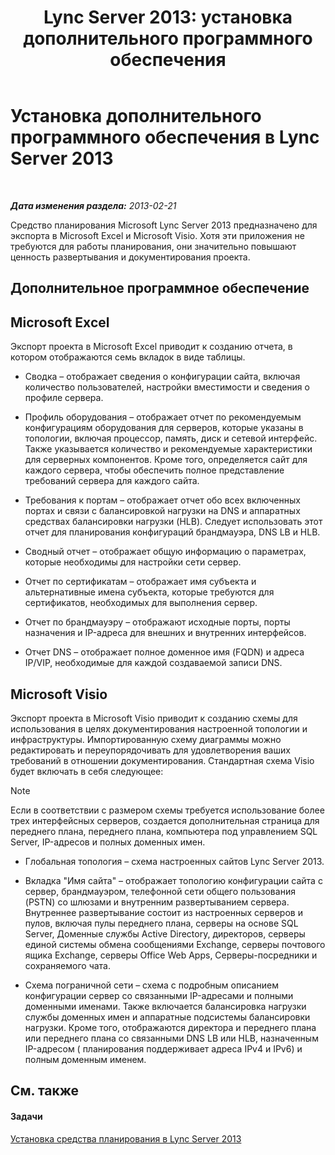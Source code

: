 ﻿---
title: 'Lync Server 2013: установка дополнительного программного обеспечения'
TOCTitle: Установка дополнительного программного обеспечения
ms:assetid: b95b3301-fa1e-4b96-9af4-05b43d39db8d
ms:mtpsurl: https://technet.microsoft.com/ru-ru/library/Gg615032(v=OCS.15)
ms:contentKeyID: 52058324
ms.date: 05/19/2016
mtps_version: v=OCS.15
ms.translationtype: HT
---

# Установка дополнительного программного обеспечения в Lync Server 2013

 

_**Дата изменения раздела:** 2013-02-21_

Средство планирования Microsoft Lync Server 2013 предназначено для экспорта в Microsoft Excel и Microsoft Visio. Хотя эти приложения не требуются для работы планирования, они значительно повышают ценность развертывания и документирования проекта.

## Дополнительное программное обеспечение

## Microsoft Excel

Экспорт проекта в Microsoft Excel приводит к созданию отчета, в котором отображаются семь вкладок в виде таблицы.

  - Сводка – отображает сведения о конфигурации сайта, включая количество пользователей, настройки вместимости и сведения о профиле сервера.

  - Профиль оборудования – отображает отчет по рекомендуемым конфигурациям оборудования для серверов, которые указаны в топологии, включая процессор, память, диск и сетевой интерфейс. Также указывается количество и рекомендуемые характеристики для серверных компонентов. Кроме того, определяется сайт для каждого сервера, чтобы обеспечить полное представление требований сервера для каждого сайта.

  - Требования к портам – отображает отчет обо всех включенных портах и связи с балансировкой нагрузки на DNS и аппаратных средствах балансировки нагрузки (HLB). Следует использовать этот отчет для планирования конфигураций брандмауэра, DNS LB и HLB.

  - Сводный отчет – отображает общую информацию о параметрах, которые необходимы для настройки сети сервер.

  - Отчет по сертификатам – отображает имя субъекта и альтернативные имена субъекта, которые требуются для сертификатов, необходимых для выполнения сервер.

  - Отчет по брандмауэру – отображают исходные порты, порты назначения и IP-адреса для внешних и внутренних интерфейсов.

  - Отчет DNS – отображает полное доменное имя (FQDN) и адреса IP/VIP, необходимые для каждой создаваемой записи DNS.

## Microsoft Visio

Экспорт проекта в Microsoft Visio приводит к созданию схемы для использования в целях документирования настроенной топологии и инфраструктуры. Импортированную схему диаграммы можно редактировать и переупорядочивать для удовлетворения ваших требований в отношении документирования. Стандартная схема Visio будет включать в себя следующее:

> [!note]  
> Если в соответствии с размером схемы требуется использование более трех интерфейсных серверов, создается дополнительная страница для переднего плана, переднего плана, компьютера под управлением SQL Server, IP-адресов и полных доменных имен.

  - Глобальная топология – схема настроенных сайтов Lync Server 2013.

  - Вкладка "Имя сайта" – отображает топологию конфигурации сайта с сервер, брандмауэром, телефонной сети общего пользования (PSTN) со шлюзами и внутренним развертыванием сервера. Внутреннее развертывание состоит из настроенных серверов и пулов, включая пулы переднего плана, серверы на основе SQL Server, Доменные службы Active Directory, директоров, серверы единой системы обмена сообщениями Exchange, серверы почтового ящика Exchange, серверы Office Web Apps, Серверы-посредники и сохраняемого чата.

  - Схема пограничной сети – схема с подробным описанием конфигурации сервер со связанными IP-адресами и полными доменными именами. Также включается балансировка нагрузки службы доменных имен и аппаратные подсистемы балансировки нагрузки. Кроме того, отображаются директора и переднего плана или переднего плана со связанными DNS LB или HLB, назначенным IP-адресом ( планирования поддерживает адреса IPv4 и IPv6) и полным доменным именем.

## См. также

#### Задачи

[Установка средства планирования в Lync Server 2013](lync-server-2013-installing-the-planning-tool.md)

